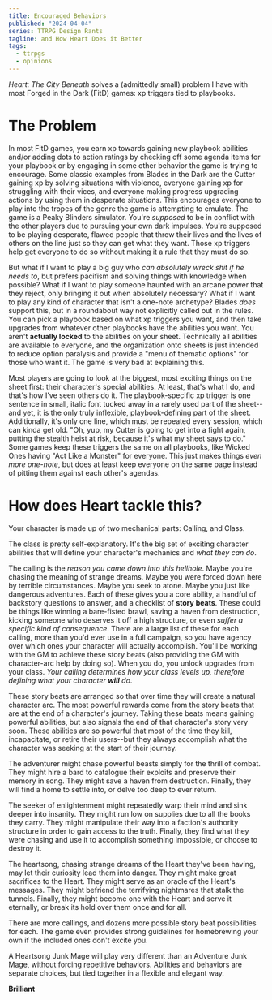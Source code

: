 ```yaml
---
title: Encouraged Behaviors
published: "2024-04-04"
series: TTRPG Design Rants
tagline: and How Heart Does it Better
tags:
  - ttrpgs
  - opinions
---
```


_Heart: The City Beneath_ solves a (admittedly small) problem I have with most
Forged in the Dark (FitD) games: xp triggers tied to playbooks.

# The Problem

In most FitD games, you earn xp towards gaining new playbook abilities and/or
adding dots to action ratings by checking off some agenda items for your
playbook or by engaging in some other behavior the game is trying to encourage.
Some classic examples from Blades in the Dark are the Cutter gaining xp by
solving situations with violence, everyone gaining xp for struggling with their
vices, and everyone making progress upgrading actions by using them in desperate
situations. This encourages everyone to play into the tropes of the genre the
game is attempting to emulate. The game is a Peaky Blinders simulator. You're
_supposed_ to be in conflict with the other players due to pursuing your own
dark impulses. You're supposed to be playing desperate, flawed people that throw
their lives and the lives of others on the line just so they can get what they
want. Those xp triggers help get everyone to do so without making it a rule that
they must do so.

But what if I want to play a big guy who _can absolutely wreck shit if he needs
to_, but prefers pacifism and solving things with knowledge when possible? What
if I want to play someone haunted with an arcane power that they reject, only
bringing it out when absolutely necessary? What if I want to play any kind of
character that isn't a one-note archetype? Blades _does_ support this, but in a
roundabout way not explicitly called out in the rules. You can pick a playbook
based on what xp triggers you want, and then take upgrades from whatever other
playbooks have the abilities you want. You aren't **actually locked** to the
abilities on your sheet. Technically all abilities are available to everyone,
and the organization onto sheets is just intended to reduce option paralysis and
provide a "menu of thematic options" for those who want it. The game is very bad
at explaining this.

Most players are going to look at the biggest, most exciting things on the sheet
first: their character's special abilities. At least, that's what I do, and
that's how I've seen others do it. The playbook-specific xp trigger is one
sentence in small, italic font tucked away in a rarely used part of the
sheet--and yet, it is the only truly inflexible, playbook-defining part of the
sheet. Additionally, it's only one line, which must be repeated every session,
which can kinda get old. "Oh, yup, my Cutter is going to get into a fight again,
putting the stealth heist at risk, because it's what my sheet says to do." Some
games keep these triggers the same on all playbooks, like Wicked Ones having
"Act Like a Monster" for everyone. This just makes things _even more one-note_,
but does at least keep everyone on the same page instead of pitting them against
each other's agendas.

# How does Heart tackle this?

Your character is made up of two mechanical parts: Calling, and Class.

The class is pretty self-explanatory. It's the big set of exciting character
abilities that will define your character's mechanics and _what they can do_.

The calling is the _reason you came down into this hellhole_. Maybe you're
chasing the meaning of strange dreams. Maybe you were forced down here by
terrible circumstances. Maybe you seek to atone. Maybe you just like dangerous
adventures. Each of these gives you a core ability, a handful of backstory
questions to answer, and a checklist of **story beats**. These could be things
like winning a bare-fisted brawl, saving a haven from destruction, kicking
someone who deserves it off a high structure, or even _suffer a specific kind of
consequence_. There are a large list of these for each calling, more than you'd
ever use in a full campaign, so you have agency over which ones your character
will actually accomplish. You'll be working with the GM to achieve these story
beats (also providing the GM with character-arc help by doing so). When you do,
you unlock upgrades from your class. _Your calling determines how your class
levels up, therefore defining what your character **will** do_.

These story beats are arranged so that over time they will create a natural
character arc. The most powerful rewards come from the story beats that are at
the end of a character's journey. Taking these beats means gaining powerful
abilities, but also signals the end of that character's story very soon. These
abilities are so powerful that most of the time they kill, incapacitate, or
retire their users--but they always accomplish what the character was seeking at
the start of their journey.

The adventurer might chase powerful beasts simply for the thrill of combat. They
might hire a bard to catalogue their exploits and preserve their memory in song.
They might save a haven from destruction. Finally, they will find a home to
settle into, or delve too deep to ever return.

The seeker of enlightenment might repeatedly warp their mind and sink deeper
into insanity. They might run low on supplies due to all the books they carry.
They might manipulate their way into a faction's authority structure in order to
gain access to the truth. Finally, they find what they were chasing and use it
to accomplish something impossible, or choose to destroy it.

The heartsong, chasing strange dreams of the Heart they've been having, may let
their curiosity lead them into danger. They might make great sacrifices to the
Heart. They might serve as an oracle of the Heart's messages. They might
befriend the terrifying nightmares that stalk the tunnels. Finally, they might
become one with the Heart and serve it eternally, or break its hold over them
once and for all.

There are more callings, and dozens more possible story beat possibilities for
each. The game even provides strong guidelines for homebrewing your own if the
included ones don't excite you.

A Heartsong Junk Mage will play very different than an Adventure Junk Mage,
without forcing repetitive behaviors. Abilities and behaviors are separate
choices, but tied together in a flexible and elegant way.

**Brilliant**
